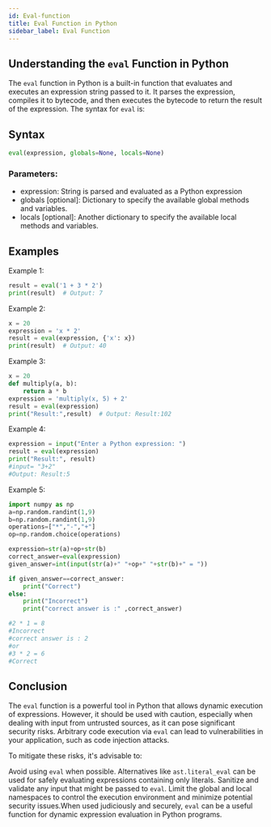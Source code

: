 ```yaml
---
id: Eval-function
title: Eval Function in Python
sidebar_label: Eval Function
---
```


## Understanding the `eval` Function in Python

The `eval` function in Python is a built-in function that evaluates and executes an expression 
string passed to it. It parses the expression, compiles it to bytecode, and then executes the 
bytecode to return the result of the expression. The syntax for `eval` is:

## Syntax

```python 
eval(expression, globals=None, locals=None)
```

### Parameters:

* expression: String is parsed and evaluated as a Python expression
* globals [optional]: Dictionary to specify the available global methods and variables.
* locals [optional]: Another dictionary to specify the available local methods and variables.

## Examples
Example 1:
```python
result = eval('1 + 3 * 2')
print(result)  # Output: 7
```
Example 2:

```python
x = 20
expression = 'x * 2'
result = eval(expression, {'x': x})
print(result)  # Output: 40
```
Example 3:
```python
x = 20
def multiply(a, b):
    return a * b
expression = 'multiply(x, 5) + 2'
result = eval(expression)
print("Result:",result)  # Output: Result:102
```
Example 4:
```python
expression = input("Enter a Python expression: ")
result = eval(expression)
print("Result:", result)
#input= "3+2"
#Output: Result:5
```

Example 5:
```python
import numpy as np
a=np.random.randint(1,9)
b=np.random.randint(1,9)
operations=["*","-","+"]
op=np.random.choice(operations)

expression=str(a)+op+str(b)
correct_answer=eval(expression)
given_answer=int(input(str(a)+" "+op+" "+str(b)+" = "))

if given_answer==correct_answer:
    print("Correct")
else:
    print("Incorrect")
    print("correct answer is :" ,correct_answer)

#2 * 1 = 8
#Incorrect
#correct answer is : 2
#or
#3 * 2 = 6
#Correct
```

## Conclusion

The `eval` function is a powerful tool in Python that allows dynamic execution of expressions. 
However, it should be used with caution, especially when dealing with input from untrusted sources, 
as it can pose significant security risks. Arbitrary code execution via `eval` can lead to 
vulnerabilities in your application, such as code injection attacks.

To mitigate these risks, it's advisable to:

Avoid using `eval` when possible. Alternatives like `ast.literal_eval` can be used for safely 
evaluating expressions containing only literals. Sanitize and validate any input that might be passed 
to `eval`. Limit the global and local namespaces to control the execution environment and minimize 
potential security issues.When used judiciously and securely, `eval` can be a useful function for 
dynamic expression evaluation in Python programs.
